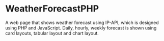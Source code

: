 # WeatherForecastPHP
A web page that shows weather forecast using IP-API, which is designed using PHP and JavaScript. Daily, hourly, weekly forecast is shown using card layouts, tabular layout and chart layout. 
